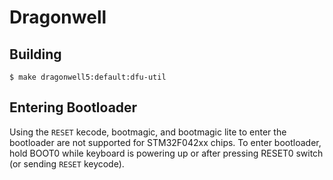 # Dragonwell

## Building

```
$ make dragonwell5:default:dfu-util
```

## Entering Bootloader

Using the `RESET` kecode, bootmagic, and bootmagic lite to enter the bootloader are not supported for STM32F042xx chips. To enter bootloader, hold BOOT0 while keyboard is powering up or after pressing RESET0 switch (or sending `RESET` keycode).
